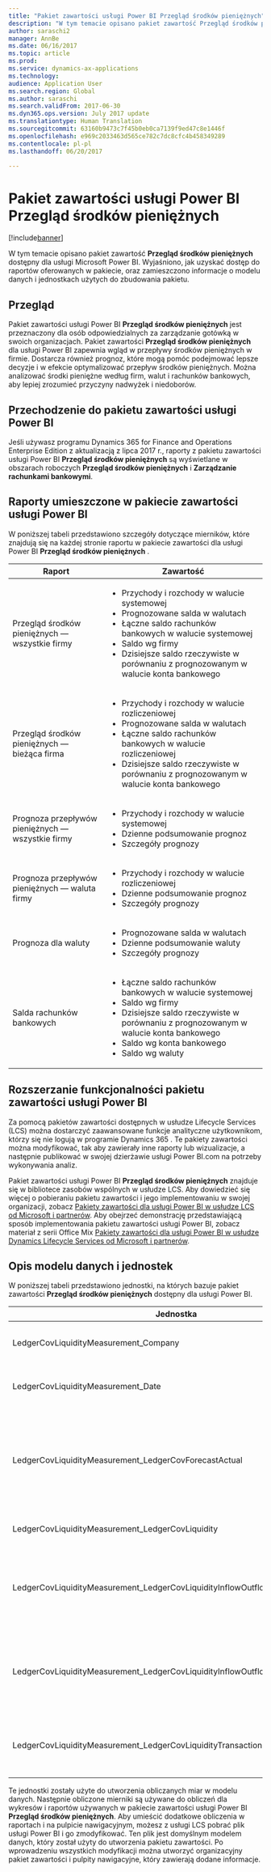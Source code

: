 ```yaml
---
title: "Pakiet zawartości usługi Power BI Przegląd środków pieniężnych"
description: "W tym temacie opisano pakiet zawartość Przegląd środków pieniężnych dostępny dla usługi Power BI. Wyjaśniono, jak uzyskać dostęp do raportów oferowanych w pakiecie, oraz zamieszczono informacje o modelu danych i jednostkach użytych do zbudowania pakietu."
author: saraschi2
manager: AnnBe
ms.date: 06/16/2017
ms.topic: article
ms.prod: 
ms.service: dynamics-ax-applications
ms.technology: 
audience: Application User
ms.search.region: Global
ms.author: saraschi
ms.search.validFrom: 2017-06-30
ms.dyn365.ops.version: July 2017 update
ms.translationtype: Human Translation
ms.sourcegitcommit: 63160b9473c7f45b0eb0ca7139f9ed47c8e1446f
ms.openlocfilehash: e969c2033463d565ce782c7dc8cfc4b458349289
ms.contentlocale: pl-pl
ms.lasthandoff: 06/20/2017

---
```


# Pakiet zawartości usługi Power BI Przegląd środków pieniężnych
<a id="cash-overview-power-bi-content" class="xliff"></a>

[!include[banner](../includes/banner.md)]

W tym temacie opisano pakiet zawartość **Przegląd środków pieniężnych** dostępny dla usługi Microsoft Power BI. Wyjaśniono, jak uzyskać dostęp do raportów oferowanych w pakiecie, oraz zamieszczono informacje o modelu danych i jednostkach użytych do zbudowania pakietu.

## Przegląd
<a id="overview" class="xliff"></a>

Pakiet zawartości usługi Power BI **Przegląd środków pieniężnych** jest przeznaczony dla osób odpowiedzialnych za zarządzanie gotówką w swoich organizacjach. Pakiet zawartości **Przegląd środków pieniężnych** dla usługi Power BI zapewnia wgląd w przepływy środków pieniężnych w firmie. Dostarcza również prognoz, które mogą pomóc podejmować lepsze decyzje i w efekcie optymalizować przepływ środków pieniężnych. Można analizować środki pieniężne według firm, walut i rachunków bankowych, aby lepiej zrozumieć przyczyny nadwyżek i niedoborów.

## Przechodzenie do pakietu zawartości usługi Power BI
<a id="accessing-the-power-bi-content" class="xliff"></a>

Jeśli używasz programu Dynamics 365 for Finance and Operations Enterprise Edition z aktualizacją z lipca 2017 r., raporty z pakietu zawartości usługi Power BI **Przegląd środków pieniężnych** są wyświetlane w obszarach roboczych **Przegląd środków pieniężnych** i **Zarządzanie rachunkami bankowymi**.

## Raporty umieszczone w pakiecie zawartości usługi Power BI
<a id="reports-that-are-included-in-the-power-bi-content" class="xliff"></a>
W poniższej tabeli przedstawiono szczegóły dotyczące mierników, które znajdują się na każdej stronie raportu w pakiecie zawartości dla usługi Power BI **Przegląd środków pieniężnych** .

| Raport                                | Zawartość |
|---------------------------------------|----------|
| Przegląd środków pieniężnych — wszystkie firmy         | <ul><li>Przychody i rozchody w walucie systemowej</li><li>Prognozowane salda w walutach</li><li>Łączne saldo rachunków bankowych w walucie systemowej</li><li>Saldo wg firmy</li><li>Dzisiejsze saldo rzeczywiste w porównaniu z prognozowanym w walucie konta bankowego</li></ul> |
| Przegląd środków pieniężnych — bieżąca firma       | <ul><li>Przychody i rozchody w walucie rozliczeniowej</li><li>Prognozowane salda w walutach</li><li>Łączne saldo rachunków bankowych w walucie rozliczeniowej</li><li>Dzisiejsze saldo rzeczywiste w porównaniu z prognozowanym w walucie konta bankowego</li></ul> |
| Prognoza przepływów pieniężnych — wszystkie firmy    | <ul><li>Przychody i rozchody w walucie systemowej</li><li>Dzienne podsumowanie prognoz</li><li>Szczegóły prognozy</li></ul> |
| Prognoza przepływów pieniężnych — waluta firmy | <ul><li>Przychody i rozchody w walucie rozliczeniowej</li><li>Dzienne podsumowanie prognoz</li><li>Szczegóły prognozy</li></ul> |
| Prognoza dla waluty                     | <ul><li>Prognozowane salda w walutach</li><li>Dzienne podsumowanie waluty</li><li>Szczegóły prognozy</li></ul> |
| Salda rachunków bankowych                         | <ul><li>Łączne saldo rachunków bankowych w walucie systemowej</li><li>Saldo wg firmy</li><li>Dzisiejsze saldo rzeczywiste w porównaniu z prognozowanym w walucie konta bankowego</li><li>Saldo wg konta bankowego</li><li>Saldo wg waluty</li></ul> |

## Rozszerzanie funkcjonalności pakietu zawartości usługi Power BI
<a id="extending-the-power-bi-content" class="xliff"></a>
Za pomocą pakietów zawartości dostępnych w usłudze Lifecycle Services (LCS) można dostarczyć zaawansowane funkcje analityczne użytkownikom, którzy się nie logują w programie Dynamics 365 . Te pakiety zawartości można modyfikować, tak aby zawierały inne raporty lub wizualizacje, a następnie publikować w swojej dzierżawie usługi Power BI.com na potrzeby wykonywania analiz. 

Pakiet zawartości usługi Power BI **Przegląd środków pieniężnych** znajduje się w bibliotece zasobów wspólnych w usłudze LCS. Aby dowiedzieć się więcej o pobieraniu pakietu zawartości i jego implementowaniu w swojej organizacji, zobacz [Pakiety zawartości dla usługi Power BI w usłudze LCS od Microsoft i partnerów](/dynamics365/unified-operations/dev-itpro/analytics/power-bi-content-microsoft-partners). Aby obejrzeć demonstrację przedstawiającą sposób implementowania pakietu zawartości usługi Power BI, zobacz materiał z serii Office Mix [Pakiety zawartości dla usługi Power BI w usłudze Dynamics Lifecycle Services od Microsoft i partnerów](https://mix.office.com/watch/9puyb1b2xs1w).

## Opis modelu danych i jednostek
<a id="understanding-the-data-model-and-entities" class="xliff"></a>

W poniższej tabeli przedstawiono jednostki, na których bazuje pakiet zawartości **Przegląd środków pieniężnych** dostępny dla usługi Power BI.

| Jednostka                                                                          | Zawartość |
|---------------------------------------------------------------------------------|----------|
| LedgerCovLiquidityMeasurement\_Company                                          | Firmy, według których będą filtrowane raporty |
| LedgerCovLiquidityMeasurement\_Date                                             | Daty, według których będą filtrowane raporty |
| LedgerCovLiquidityMeasurement\_LedgerCovForecastActual                          | Rzeczywiste saldo rachunków bankowych w porównaniu z ostatnim prognozowanym saldem rachunków bankowych |
| LedgerCovLiquidityMeasurement\_LedgerCovLiquidity                               | Szczegóły prognozowanej transakcji |
| LedgerCovLiquidityMeasurement\_LedgerCovLiquidityInflowOutflowBalanceCompany    | Zsumowane przychody, rozchody i salda środków pieniężnych w walucie rozliczeniowej każdej firmy |
| LedgerCovLiquidityMeasurement\_LedgerCovLiquidityInflowOutflowBalanceEnterprise | Zsumowane przychody, rozchody i salda środków pieniężnych w walucie systemowej dla wszystkich firm |
| LedgerCovLiquidityMeasurement\_LedgerCovLiquidityTransactionCurrency            | Zsumowana kwota netto transakcji oraz salda walut w walutach transakcji |

Te jednostki zostały użyte do utworzenia obliczanych miar w modelu danych. Następnie obliczone mierniki są używane do obliczeń dla wykresów i raportów używanych w pakiecie zawartości usługi Power BI **Przegląd środków pieniężnych**. Aby umieścić dodatkowe obliczenia w raportach i na pulpicie nawigacyjnym, możesz z usługi LCS pobrać plik usługi Power BI i go zmodyfikować. Ten plik jest domyślnym modelem danych, który został użyty do utworzenia pakietu zawartości. Po wprowadzeniu wszystkich modyfikacji można utworzyć organizacyjny pakiet zawartości i pulpity nawigacyjne, który zawierają dodane informacje.


